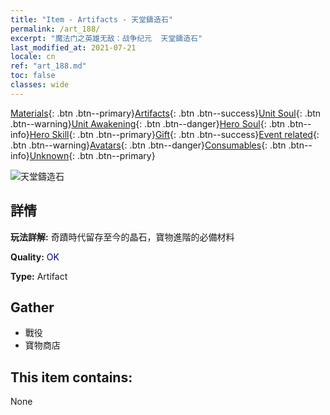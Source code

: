 ```yaml
---
title: "Item - Artifacts - 天堂鑄造石"
permalink: /art_188/
excerpt: "魔法门之英雄无敌：战争纪元  天堂鑄造石"
last_modified_at: 2021-07-21
locale: cn
ref: "art_188.md"
toc: false
classes: wide
---
```

 [Materials](/ItemsCN/){: .btn .btn--primary}[Artifacts](/ItemsCN/Artifacts/){: .btn .btn--success}[Unit Soul](/ItemsCN/UnitSoul/){: .btn .btn--warning}[Unit Awakening](/ItemsCN/UnitAwakening/){: .btn .btn--danger}[Hero Soul](/ItemsCN/HeroSoul/){: .btn .btn--info}[Hero Skill](/ItemsCN/HeroSkill/){: .btn .btn--primary}[Gift](/ItemsCN/Gift/){: .btn .btn--success}[Event related](/ItemsCN/Events/){: .btn .btn--warning}[Avatars](/ItemsCN/Avatars/){: .btn .btn--danger}[Consumables](/ItemsCN/Consumables/){: .btn .btn--info}[Unknown](/ItemsCN/Unknown/){: .btn .btn--primary}

 ![天堂鑄造石](/images/t/artifact_41001.png)

## 詳情
 **玩法詳解:** 奇蹟時代留存至今的晶石，寶物進階的必備材料

 **Quality:** <span style="color: #000080">OK</span>

 **Type:** Artifact

## Gather

*    戰役 
*    寶物商店 

## This item contains:

  None

